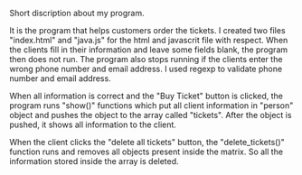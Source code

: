 Short discription about my program.

It is the program that helps customers order the tickets. I created two files "index.html" and "java.js" for the html and
javascrit file with respect. When the clients fill in their information and leave some fields blank, the program then
does not run. The program also stops running if the clients enter the wrong phone number and email address. I used
regexp to validate phone number and email address.

When all information is correct and the "Buy Ticket" button is clicked, the program runs "show()" functions which
put all client information in "person" object and pushes the object to the array called "tickets". After
the object is pushed, it shows all information to the client.

When the client clicks the "delete all tickets" button, the "delete_tickets()" function runs and removes all
objects present inside the matrix. So all the information stored inside the array is deleted.


